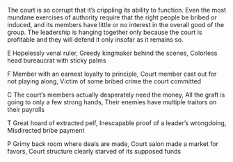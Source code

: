 The court is so corrupt that it’s crippling its ability to function. Even the most mundane exercises of authority require that the right people be bribed or induced, and its members have little or no interest in the overall good of the group. The leadership is hanging together only because the court is profitable and they will defend it only insofar as it remains so.

E Hopelessly venal ruler, Greedy kingmaker behind the scenes, Colorless head bureaucrat with sticky palms

F Member with an earnest loyalty to principle, Court member cast out for not playing along, Victim of some bribed crime the court committed

C The court’s members actually desperately need the money, All the graft is going to only a few strong hands, Their enemies have multiple traitors on their payrolls

T Great hoard of extracted pelf, Inescapable proof of a leader’s wrongdoing, Misdirected bribe payment

P Grimy back room where deals are made, Court salon made a market for favors, Court structure clearly starved of its supposed funds